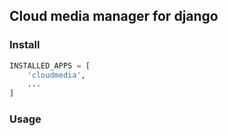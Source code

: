 ## Cloud media manager for django

### Install

```py
INSTALLED_APPS = [
    'cloudmedia',
    ...
]
```


### Usage
